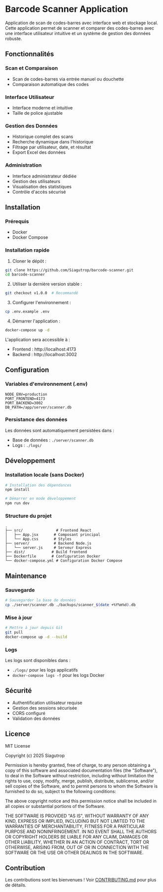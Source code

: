 # Barcode Scanner Application

Application de scan de codes-barres avec interface web et stockage local. Cette application permet de scanner et comparer des codes-barres avec une interface utilisateur intuitive et un système de gestion des données robuste.

## Fonctionnalités

### Scan et Comparaison
- Scan de codes-barres via entrée manuel ou douchette
- Comparaison automatique des codes

### Interface Utilisateur
- Interface moderne et intuitive
- Taille de police ajustable

### Gestion des Données
- Historique complet des scans
- Recherche dynamique dans l'historique
- Filtrage par utilisateur, date, et résultat
- Export Excel des données

### Administration
- Interface administrateur dédiée
- Gestion des utilisateurs
- Visualisation des statistiques
- Contrôle d'accès sécurisé

## Installation

### Prérequis
- Docker
- Docker Compose

### Installation rapide

1. Cloner le dépôt :
```bash
git clone https://github.com/Siagutrop/barcode-scanner.git
cd barcode-scanner
```

2. Utiliser la dernière version stable :
```bash
git checkout v1.0.0  # Recommandé
```

3. Configurer l'environnement :
```bash
cp .env.example .env
```

4. Démarrer l'application :
```bash
docker-compose up -d
```

L'application sera accessible à :
- Frontend : http://localhost:4173
- Backend : http://localhost:3002

## Configuration

### Variables d'environnement (.env)
```env
NODE_ENV=production
PORT_FRONTEND=4173
PORT_BACKEND=3002
DB_PATH=/app/server/scanner.db
```

### Persistance des données
Les données sont automatiquement persistées dans :
- Base de données : `./server/scanner.db`
- Logs : `./logs/`

## Développement

### Installation locale (sans Docker)
```bash
# Installation des dépendances
npm install

# Démarrer en mode développement
npm run dev
```

### Structure du projet
```
.
├── src/               # Frontend React
│   ├── App.jsx       # Composant principal
│   └── App.css       # Styles
├── server/           # Backend Node.js
│   └── server.js     # Serveur Express
├── dist/            # Build frontend
├── Dockerfile       # Configuration Docker
└── docker-compose.yml # Configuration Docker Compose
```

## Maintenance

### Sauvegarde
```bash
# Sauvegarder la base de données
cp ./server/scanner.db ./backups/scanner_$(date +%Y%m%d).db
```

### Mise à jour
```bash
# Mettre à jour depuis Git
git pull
docker-compose up -d --build
```

### Logs
Les logs sont disponibles dans :
- `./logs/` pour les logs applicatifs
- `docker-compose logs -f` pour les logs Docker

## Sécurité
- Authentification utilisateur requise
- Gestion des sessions sécurisée
- CORS configuré
- Validation des données

## Licence

MIT License

Copyright (c) 2025 Siagutrop

Permission is hereby granted, free of charge, to any person obtaining a copy
of this software and associated documentation files (the "Software"), to deal
in the Software without restriction, including without limitation the rights
to use, copy, modify, merge, publish, distribute, sublicense, and/or sell
copies of the Software, and to permit persons to whom the Software is
furnished to do so, subject to the following conditions:

The above copyright notice and this permission notice shall be included in all
copies or substantial portions of the Software.

THE SOFTWARE IS PROVIDED "AS IS", WITHOUT WARRANTY OF ANY KIND, EXPRESS OR
IMPLIED, INCLUDING BUT NOT LIMITED TO THE WARRANTIES OF MERCHANTABILITY,
FITNESS FOR A PARTICULAR PURPOSE AND NONINFRINGEMENT. IN NO EVENT SHALL THE
AUTHORS OR COPYRIGHT HOLDERS BE LIABLE FOR ANY CLAIM, DAMAGES OR OTHER
LIABILITY, WHETHER IN AN ACTION OF CONTRACT, TORT OR OTHERWISE, ARISING FROM,
OUT OF OR IN CONNECTION WITH THE SOFTWARE OR THE USE OR OTHER DEALINGS IN THE
SOFTWARE.

## Contribution
Les contributions sont les bienvenues ! Voir [CONTRIBUTING.md](CONTRIBUTING.md) pour plus de détails.
